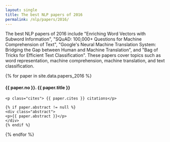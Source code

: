 ```yaml
---
layout: single
title: The best NLP papers of 2016
permalink: /nlp/papers/2016/
---
```


<div>
<p class="featured_snippet">The best NLP papers of 2016 include "Enriching Word Vectors with Subword Information", "SQuAD: 100,000+ Questions for Machine Comprehension of Text", "Google's Neural Machine Translation System: Bridging the Gap between Human and Machine Translation", and "Bag of Tricks for Efficient Text Classification". These papers cover topics such as word representation, machine comprehension, machine translation, and text classification.</p>
{% for paper in site.data.papers_2016 %}
    <h4>{{ paper.no }}. <a href="{{ paper.url }}" style="text-decoration:none" target="_blank">{{ paper.title }}</a></h4>

    <p class="cites"> {{ paper.cites }} citations</p>

    {% if paper.abstract != null %}
    <div class="abstract">
    <p>{{ paper.abstract }}</p>
    </div>
    {% endif %}
{% endfor %}
</div>

